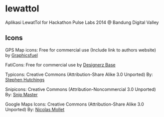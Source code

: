 lewattol
========

Aplikasi LewatTol for Hackathon Pulse Labs 2014 @ Bandung Digital Valley

## Icons

GPS Map icons: Free for commercial use (Include link to authors website)
by [Graphicsfuel](http://www.graphicsfuel.com/)

FatiCons: Free for commercial use
by [Designerz Base](https://www.iconfinder.com/Designerzbase)

Typicons: Creative Commons (Attribution-Share Alike 3.0 Unported)
By: [Stephen Hutchings](http://typicons.com/)

Snipicons: Creative Commons (Attribution-Noncommercial 3.0 Unported)
By: [Snip Master](https://www.iconfinder.com/snipicons)

Google Maps Icons: Creative Commons (Attribution-Share Alike 3.0 Unported)
By: [Nicolas Mollet](http://mapicons.nicolasmollet.com/)
